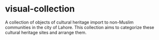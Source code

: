 # visual-collection
A collection of objects of cultural heritage import to non-Muslim communities in the city of Lahore. This collection aims to categorize these cultural heritage sites and arrange them. 
